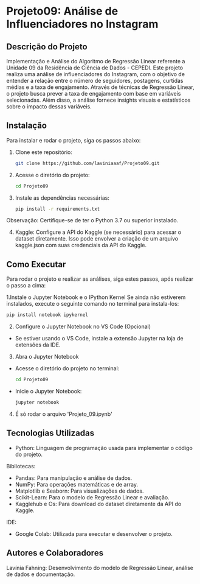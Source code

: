 # Projeto09: Análise de Influenciadores no Instagram

## Descrição do Projeto
Implementação e Análise do Algoritmo de Regressão Linear referente a Unidade 09 da Residência de Ciência de Dados - CEPEDI.
Este projeto realiza uma análise de influenciadores do Instagram, com o objetivo de entender a relação entre o número de seguidores, postagens, curtidas médias e a taxa de engajamento. Através de técnicas de Regressão Linear, o projeto busca prever a taxa de engajamento com base em variáveis selecionadas. Além disso, a análise fornece insights visuais e estatísticos sobre o impacto dessas variáveis.

## Instalação
Para instalar e rodar o projeto, siga os passos abaixo:

1. Clone este repositório:
   ```bash
   git clone https://github.com/laviniaaaf/Projeto09.git
   ```
2. Acesse o diretório do projeto:
   ```bash
   cd Projeto09
   ```
3. Instale as dependências necessárias:
   ```bash
   pip install -r requirements.txt
   ```
Observação: Certifique-se de ter o Python 3.7 ou superior instalado.

4. Kaggle:
Configure a API do Kaggle (se necessário) para acessar o dataset diretamente. Isso pode envolver a criação de um arquivo kaggle.json com suas credenciais da API do Kaggle.

## Como Executar
Para rodar o projeto e realizar as análises, siga estes passos,
após realizar o passo a cima:

1.Instale o Jupyter Notebook e o IPython Kernel
Se ainda não estiverem instalados, execute o seguinte comando no terminal para instala-los:
  ```bash
  pip install notebook ipykernel
  ```
2. Configure o Jupyter Notebook no VS Code (Opcional)
- Se estiver usando o VS Code, instale a extensão Jupyter na loja de extensões da IDE.

3. Abra o Jupyter Notebook
- Acesse o diretório do projeto no terminal:
  ```bash
  cd Projeto09
  ```
- Inicie o Jupyter Notebook:
  ```bash
  jupyter notebook
  ```
   
4. É só rodar o arquivo 'Projeto_09.ipynb'

## Tecnologias Utilizadas
- Python: Linguagem de programação usada para implementar o código do projeto.

Bibliotecas:
- Pandas: Para manipulação e análise de dados.
- NumPy: Para operações matemáticas e de array.
- Matplotlib e Seaborn: Para visualizações de dados.
- Scikit-Learn: Para o modelo de Regressão Linear e avaliação.
- Kagglehub e Os: Para download do dataset diretamente da API do Kaggle.

IDE:
- Google Colab: Utilizada para executar e desenvolver o projeto.

## Autores e Colaboradores
Lavínia Fahning: Desenvolvimento do modelo de Regressão Linear, análise de dados e documentação.
